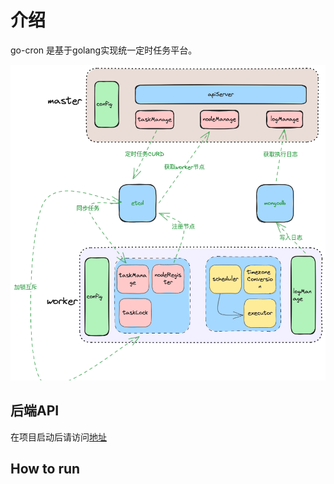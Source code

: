 # 介绍

go-cron 是基于golang实现统一定时任务平台。

![流程图](./img/流程图.png)

## 后端API
在项目启动后请访问[地址](http://127.0.0.1:8181/swagger/index.html)

## How to run
